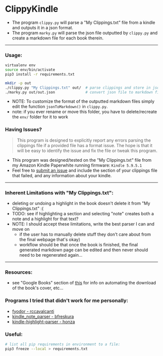 # ClippyKindle
* The program `clippy.py` will parse a "My Clippings.txt" file from a kindle and outputs it in a json format.
* The program `marky.py` will parse the json file outputted by `clippy.py` and create a markdown file for each book therein.
---

### Usage:
````bash
virtualenv env
source env/bin/activate
pip3 install -r requirements.txt

mkdir -p out
./clippy.py "My Clippings.txt" out/  # parse clippings and store in json file
./marky.py out/out.json              # convert json file to markdown file(s)
````
* NOTE: To customize the format of the outputted markdown files simply edit the function `jsonToMarkdown()` in `clippy.py`.
* note: if you ever rename or move this folder, you have to delete/recreate the `env/` folder for it to work

### Having Issues?
> This program is designed to explicitly report any errors parsing the clippings file if a provided file has a format issue. The hope is that it will be easy to identify the issue and fix the file or tweak this program.
* This program was designed/tested on the "My Clippings.txt" file from my Amazon Kindle Paperwhite running firmware: `Kindle 5.9.5.1`
* Feel free to [submit an issue](https://github.com/dangbert/clippy-kindle/issues/new) and include the section of your clippings file that failed, and any information about your kindle.

---
### Inherent Limitations with "My Clippings.txt":
* deleting or undoing a highlight in the book doesn't delete it from "My Clippings.txt" :(
* TODO: see if highlighting a section and selecting "note" creates both a note and a highlight for that text?
* NOTE: I should accept these limitations, write the best parser I can and move on
  * if the user has to manually delete stuff they don't care about from the final webpage that's okay)
  * workflow should be that once the book is finished, the final generated markdown page can be edited and then never should need to be regenerated again...

---
### Resources:
* see "Google Books" section of [this](https://medium.com/@sawyerh/how-i-export-process-and-resurface-my-kindle-highlights-addc9de9af1a) for info on automating the download of the book's cover, etc...

### Programs I tried that didn't work for me personally:
* [fyodor - rccavalcanti](https://github.com/rccavalcanti/fyodor)
* [kindle_note_parser - bfreskura](https://github.com/bfreskura/kindle_note_parser)
* [kindle-highlight-parser - honza](https://github.com/honza/kindle-highlight-parser)

### Useful:
````bash
# list all pip requirements in environment to a file:
pip3 freeze --local > requirements.txt
````
